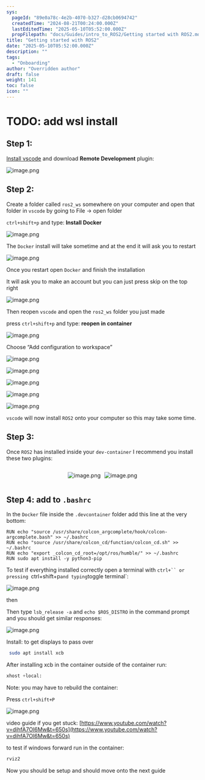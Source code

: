 ```yaml
---
sys:
  pageId: "89e0a78c-4e2b-4070-b327-d28cb0694742"
  createdTime: "2024-08-21T00:24:00.000Z"
  lastEditedTime: "2025-05-10T05:52:00.000Z"
  propFilepath: "docs/Guides/intro_to_ROS2/Getting started with ROS2.md"
title: "Getting started with ROS2"
date: "2025-05-10T05:52:00.000Z"
description: ""
tags:
  - "Onboarding"
author: "Overridden author"
draft: false
weight: 141
toc: false
icon: ""
---
```


# TODO: add wsl install

## Step 1:

[Install vscode](https://code.visualstudio.com/download) and download **Remote Development** plugin:

![image.png](https://prod-files-secure.s3.us-west-2.amazonaws.com/d518164a-d88e-44d1-a4ee-3adb3bd8bce0/efb52993-1881-4a40-b95e-6f020334f022/image.png?X-Amz-Algorithm=AWS4-HMAC-SHA256&X-Amz-Content-Sha256=UNSIGNED-PAYLOAD&X-Amz-Credential=ASIAZI2LB466QZL26WPX%2F20250609%2Fus-west-2%2Fs3%2Faws4_request&X-Amz-Date=20250609T181224Z&X-Amz-Expires=3600&X-Amz-Security-Token=IQoJb3JpZ2luX2VjENH%2F%2F%2F%2F%2F%2F%2F%2F%2F%2FwEaCXVzLXdlc3QtMiJHMEUCIQDWeiFj4JT4OW5uu7%2B%2BSc9DrPxXc69bbKUCd9i64SoIvAIgS6rBxvwCv2yfZxF8IdV2ijt7%2BOJaAxZg7yEEpxGt2zcqiAQIqv%2F%2F%2F%2F%2F%2F%2F%2F%2F%2FARAAGgw2Mzc0MjMxODM4MDUiDCuUS%2BybXMxSVLw%2BQircA0bnBlJZJZPymPtt%2F7BXQJesWjWAM37aFKmPca4kb5uMUxPDPdYBPPlS%2FcR%2BzUgNRruwz7NrWO3ur%2F%2B0SKHSXMMELkD0hKWW5NT2Si578sNGA8pMCWHMfX7ZPUlwQCFGr945HuhetLwrw6Bpsf9NWlSfm2SEUFrwZugO7fOrHmTi%2B%2BlqOLXomYTxF3%2BZbphEvCHioPZSJvJ2ZlM4OO%2BdUHH0xck0elDrhEDdk61cjXBDTHGvJYFuSkTglmYVdi1kwqybFhEMBZFWZED5r6nOCcwu7Uan0ZDfRa2unteZ4dNXIxp1niwPbC3mcMkZgw%2BcHSRXLsfuRH%2BfZX9gSDYcp7tn%2F12CVowoeIM56gZZ3U9PCRiiMgvQpWK5IW7J%2FYYhqf9eZuGzyVn6072MRFP66tLL6tzBmrDzPHGaFDHefGbC3bffNDt6S%2F0f92CxV%2FsB834EU0ISMJ6IWcjr%2BVylg9BpWdOz%2F6n2wvaigzHH1nhLBRdl7B8KBDD0M%2FxiQeIpnEx2kzdKJsXzg4Twt1MsZeGjLmRZFEOk9GpgekwyL5pkU8TTYuN8Ht%2F6l2o65WkDIrxWeM%2Bxq%2Fc0zcU9lki%2FKMXHnda%2FOzpBrwCKL7B5t36hP9LrFejqmo6xxF4PMM6VnMIGOqUB7K%2B4j8%2BTcRR94FWg9XAwX4ke%2BFieP6W6tkFQqD6oyephrgswAVbVu0u0ph1ze%2FYtNAQI7ByN8CLSYiPTCdL6NcEzy1%2F6LOtAN83bJMqO%2FTd4%2F1FgeLJGyBxJ%2FiXqk7dukgBBUoI7Iy6ZZDxGIWSC5NL0lmfmoHYUSdak5m%2FgFRWWrjzqsSBHVrWxXiX3rnFhRGZ5WkCpgFMpFKNirTEuj8bg7WiO&X-Amz-Signature=ca64e7a0da0a2fadf30c3a57d9cb55bb735a5c9435aaaf3652fd95625641c386&X-Amz-SignedHeaders=host&x-id=GetObject)

## Step 2:

Create a folder called `ros2_ws` somewhere on your computer and open that folder in `vscode` by going to File → open folder 

`ctrl+shift+p` and type: **Install Docker**

![image.png](https://prod-files-secure.s3.us-west-2.amazonaws.com/d518164a-d88e-44d1-a4ee-3adb3bd8bce0/2269dc0e-1cd5-47ff-bceb-c04ad9b2eab0/image.png?X-Amz-Algorithm=AWS4-HMAC-SHA256&X-Amz-Content-Sha256=UNSIGNED-PAYLOAD&X-Amz-Credential=ASIAZI2LB466QZL26WPX%2F20250609%2Fus-west-2%2Fs3%2Faws4_request&X-Amz-Date=20250609T181224Z&X-Amz-Expires=3600&X-Amz-Security-Token=IQoJb3JpZ2luX2VjENH%2F%2F%2F%2F%2F%2F%2F%2F%2F%2FwEaCXVzLXdlc3QtMiJHMEUCIQDWeiFj4JT4OW5uu7%2B%2BSc9DrPxXc69bbKUCd9i64SoIvAIgS6rBxvwCv2yfZxF8IdV2ijt7%2BOJaAxZg7yEEpxGt2zcqiAQIqv%2F%2F%2F%2F%2F%2F%2F%2F%2F%2FARAAGgw2Mzc0MjMxODM4MDUiDCuUS%2BybXMxSVLw%2BQircA0bnBlJZJZPymPtt%2F7BXQJesWjWAM37aFKmPca4kb5uMUxPDPdYBPPlS%2FcR%2BzUgNRruwz7NrWO3ur%2F%2B0SKHSXMMELkD0hKWW5NT2Si578sNGA8pMCWHMfX7ZPUlwQCFGr945HuhetLwrw6Bpsf9NWlSfm2SEUFrwZugO7fOrHmTi%2B%2BlqOLXomYTxF3%2BZbphEvCHioPZSJvJ2ZlM4OO%2BdUHH0xck0elDrhEDdk61cjXBDTHGvJYFuSkTglmYVdi1kwqybFhEMBZFWZED5r6nOCcwu7Uan0ZDfRa2unteZ4dNXIxp1niwPbC3mcMkZgw%2BcHSRXLsfuRH%2BfZX9gSDYcp7tn%2F12CVowoeIM56gZZ3U9PCRiiMgvQpWK5IW7J%2FYYhqf9eZuGzyVn6072MRFP66tLL6tzBmrDzPHGaFDHefGbC3bffNDt6S%2F0f92CxV%2FsB834EU0ISMJ6IWcjr%2BVylg9BpWdOz%2F6n2wvaigzHH1nhLBRdl7B8KBDD0M%2FxiQeIpnEx2kzdKJsXzg4Twt1MsZeGjLmRZFEOk9GpgekwyL5pkU8TTYuN8Ht%2F6l2o65WkDIrxWeM%2Bxq%2Fc0zcU9lki%2FKMXHnda%2FOzpBrwCKL7B5t36hP9LrFejqmo6xxF4PMM6VnMIGOqUB7K%2B4j8%2BTcRR94FWg9XAwX4ke%2BFieP6W6tkFQqD6oyephrgswAVbVu0u0ph1ze%2FYtNAQI7ByN8CLSYiPTCdL6NcEzy1%2F6LOtAN83bJMqO%2FTd4%2F1FgeLJGyBxJ%2FiXqk7dukgBBUoI7Iy6ZZDxGIWSC5NL0lmfmoHYUSdak5m%2FgFRWWrjzqsSBHVrWxXiX3rnFhRGZ5WkCpgFMpFKNirTEuj8bg7WiO&X-Amz-Signature=1e759cfd2cf2c943e901c5911c1312aaafa07b342069cdc9a56694d666b59351&X-Amz-SignedHeaders=host&x-id=GetObject)

The `Docker` install will take sometime and at the end it will ask you to restart

![image.png](https://prod-files-secure.s3.us-west-2.amazonaws.com/d518164a-d88e-44d1-a4ee-3adb3bd8bce0/ed233f78-be33-4b1f-b89c-9c346c0e961e/image.png?X-Amz-Algorithm=AWS4-HMAC-SHA256&X-Amz-Content-Sha256=UNSIGNED-PAYLOAD&X-Amz-Credential=ASIAZI2LB466QZL26WPX%2F20250609%2Fus-west-2%2Fs3%2Faws4_request&X-Amz-Date=20250609T181224Z&X-Amz-Expires=3600&X-Amz-Security-Token=IQoJb3JpZ2luX2VjENH%2F%2F%2F%2F%2F%2F%2F%2F%2F%2FwEaCXVzLXdlc3QtMiJHMEUCIQDWeiFj4JT4OW5uu7%2B%2BSc9DrPxXc69bbKUCd9i64SoIvAIgS6rBxvwCv2yfZxF8IdV2ijt7%2BOJaAxZg7yEEpxGt2zcqiAQIqv%2F%2F%2F%2F%2F%2F%2F%2F%2F%2FARAAGgw2Mzc0MjMxODM4MDUiDCuUS%2BybXMxSVLw%2BQircA0bnBlJZJZPymPtt%2F7BXQJesWjWAM37aFKmPca4kb5uMUxPDPdYBPPlS%2FcR%2BzUgNRruwz7NrWO3ur%2F%2B0SKHSXMMELkD0hKWW5NT2Si578sNGA8pMCWHMfX7ZPUlwQCFGr945HuhetLwrw6Bpsf9NWlSfm2SEUFrwZugO7fOrHmTi%2B%2BlqOLXomYTxF3%2BZbphEvCHioPZSJvJ2ZlM4OO%2BdUHH0xck0elDrhEDdk61cjXBDTHGvJYFuSkTglmYVdi1kwqybFhEMBZFWZED5r6nOCcwu7Uan0ZDfRa2unteZ4dNXIxp1niwPbC3mcMkZgw%2BcHSRXLsfuRH%2BfZX9gSDYcp7tn%2F12CVowoeIM56gZZ3U9PCRiiMgvQpWK5IW7J%2FYYhqf9eZuGzyVn6072MRFP66tLL6tzBmrDzPHGaFDHefGbC3bffNDt6S%2F0f92CxV%2FsB834EU0ISMJ6IWcjr%2BVylg9BpWdOz%2F6n2wvaigzHH1nhLBRdl7B8KBDD0M%2FxiQeIpnEx2kzdKJsXzg4Twt1MsZeGjLmRZFEOk9GpgekwyL5pkU8TTYuN8Ht%2F6l2o65WkDIrxWeM%2Bxq%2Fc0zcU9lki%2FKMXHnda%2FOzpBrwCKL7B5t36hP9LrFejqmo6xxF4PMM6VnMIGOqUB7K%2B4j8%2BTcRR94FWg9XAwX4ke%2BFieP6W6tkFQqD6oyephrgswAVbVu0u0ph1ze%2FYtNAQI7ByN8CLSYiPTCdL6NcEzy1%2F6LOtAN83bJMqO%2FTd4%2F1FgeLJGyBxJ%2FiXqk7dukgBBUoI7Iy6ZZDxGIWSC5NL0lmfmoHYUSdak5m%2FgFRWWrjzqsSBHVrWxXiX3rnFhRGZ5WkCpgFMpFKNirTEuj8bg7WiO&X-Amz-Signature=c8001a1745080d837f1e156a1474c3a6fd63575d6667869216f51474d319d793&X-Amz-SignedHeaders=host&x-id=GetObject)

Once you restart open `Docker` and finish the installation

It will ask you to make an account but you can just press skip on the top right

![image.png](https://prod-files-secure.s3.us-west-2.amazonaws.com/d518164a-d88e-44d1-a4ee-3adb3bd8bce0/21010ad9-1659-4fd9-9f59-9932a09b2a3d/image.png?X-Amz-Algorithm=AWS4-HMAC-SHA256&X-Amz-Content-Sha256=UNSIGNED-PAYLOAD&X-Amz-Credential=ASIAZI2LB466QZL26WPX%2F20250609%2Fus-west-2%2Fs3%2Faws4_request&X-Amz-Date=20250609T181224Z&X-Amz-Expires=3600&X-Amz-Security-Token=IQoJb3JpZ2luX2VjENH%2F%2F%2F%2F%2F%2F%2F%2F%2F%2FwEaCXVzLXdlc3QtMiJHMEUCIQDWeiFj4JT4OW5uu7%2B%2BSc9DrPxXc69bbKUCd9i64SoIvAIgS6rBxvwCv2yfZxF8IdV2ijt7%2BOJaAxZg7yEEpxGt2zcqiAQIqv%2F%2F%2F%2F%2F%2F%2F%2F%2F%2FARAAGgw2Mzc0MjMxODM4MDUiDCuUS%2BybXMxSVLw%2BQircA0bnBlJZJZPymPtt%2F7BXQJesWjWAM37aFKmPca4kb5uMUxPDPdYBPPlS%2FcR%2BzUgNRruwz7NrWO3ur%2F%2B0SKHSXMMELkD0hKWW5NT2Si578sNGA8pMCWHMfX7ZPUlwQCFGr945HuhetLwrw6Bpsf9NWlSfm2SEUFrwZugO7fOrHmTi%2B%2BlqOLXomYTxF3%2BZbphEvCHioPZSJvJ2ZlM4OO%2BdUHH0xck0elDrhEDdk61cjXBDTHGvJYFuSkTglmYVdi1kwqybFhEMBZFWZED5r6nOCcwu7Uan0ZDfRa2unteZ4dNXIxp1niwPbC3mcMkZgw%2BcHSRXLsfuRH%2BfZX9gSDYcp7tn%2F12CVowoeIM56gZZ3U9PCRiiMgvQpWK5IW7J%2FYYhqf9eZuGzyVn6072MRFP66tLL6tzBmrDzPHGaFDHefGbC3bffNDt6S%2F0f92CxV%2FsB834EU0ISMJ6IWcjr%2BVylg9BpWdOz%2F6n2wvaigzHH1nhLBRdl7B8KBDD0M%2FxiQeIpnEx2kzdKJsXzg4Twt1MsZeGjLmRZFEOk9GpgekwyL5pkU8TTYuN8Ht%2F6l2o65WkDIrxWeM%2Bxq%2Fc0zcU9lki%2FKMXHnda%2FOzpBrwCKL7B5t36hP9LrFejqmo6xxF4PMM6VnMIGOqUB7K%2B4j8%2BTcRR94FWg9XAwX4ke%2BFieP6W6tkFQqD6oyephrgswAVbVu0u0ph1ze%2FYtNAQI7ByN8CLSYiPTCdL6NcEzy1%2F6LOtAN83bJMqO%2FTd4%2F1FgeLJGyBxJ%2FiXqk7dukgBBUoI7Iy6ZZDxGIWSC5NL0lmfmoHYUSdak5m%2FgFRWWrjzqsSBHVrWxXiX3rnFhRGZ5WkCpgFMpFKNirTEuj8bg7WiO&X-Amz-Signature=af45131f1be1ed1ad598c887e3ac5f0cd959e4a51c7baa66e5add30e061289ab&X-Amz-SignedHeaders=host&x-id=GetObject)

Then reopen `vscode` and open the `ros2_ws` folder you just made

press `ctrl+shift+p` and type: **reopen in container**

![image.png](https://prod-files-secure.s3.us-west-2.amazonaws.com/d518164a-d88e-44d1-a4ee-3adb3bd8bce0/4e93b8c2-41ad-488c-8095-c74205196118/image.png?X-Amz-Algorithm=AWS4-HMAC-SHA256&X-Amz-Content-Sha256=UNSIGNED-PAYLOAD&X-Amz-Credential=ASIAZI2LB466QZL26WPX%2F20250609%2Fus-west-2%2Fs3%2Faws4_request&X-Amz-Date=20250609T181224Z&X-Amz-Expires=3600&X-Amz-Security-Token=IQoJb3JpZ2luX2VjENH%2F%2F%2F%2F%2F%2F%2F%2F%2F%2FwEaCXVzLXdlc3QtMiJHMEUCIQDWeiFj4JT4OW5uu7%2B%2BSc9DrPxXc69bbKUCd9i64SoIvAIgS6rBxvwCv2yfZxF8IdV2ijt7%2BOJaAxZg7yEEpxGt2zcqiAQIqv%2F%2F%2F%2F%2F%2F%2F%2F%2F%2FARAAGgw2Mzc0MjMxODM4MDUiDCuUS%2BybXMxSVLw%2BQircA0bnBlJZJZPymPtt%2F7BXQJesWjWAM37aFKmPca4kb5uMUxPDPdYBPPlS%2FcR%2BzUgNRruwz7NrWO3ur%2F%2B0SKHSXMMELkD0hKWW5NT2Si578sNGA8pMCWHMfX7ZPUlwQCFGr945HuhetLwrw6Bpsf9NWlSfm2SEUFrwZugO7fOrHmTi%2B%2BlqOLXomYTxF3%2BZbphEvCHioPZSJvJ2ZlM4OO%2BdUHH0xck0elDrhEDdk61cjXBDTHGvJYFuSkTglmYVdi1kwqybFhEMBZFWZED5r6nOCcwu7Uan0ZDfRa2unteZ4dNXIxp1niwPbC3mcMkZgw%2BcHSRXLsfuRH%2BfZX9gSDYcp7tn%2F12CVowoeIM56gZZ3U9PCRiiMgvQpWK5IW7J%2FYYhqf9eZuGzyVn6072MRFP66tLL6tzBmrDzPHGaFDHefGbC3bffNDt6S%2F0f92CxV%2FsB834EU0ISMJ6IWcjr%2BVylg9BpWdOz%2F6n2wvaigzHH1nhLBRdl7B8KBDD0M%2FxiQeIpnEx2kzdKJsXzg4Twt1MsZeGjLmRZFEOk9GpgekwyL5pkU8TTYuN8Ht%2F6l2o65WkDIrxWeM%2Bxq%2Fc0zcU9lki%2FKMXHnda%2FOzpBrwCKL7B5t36hP9LrFejqmo6xxF4PMM6VnMIGOqUB7K%2B4j8%2BTcRR94FWg9XAwX4ke%2BFieP6W6tkFQqD6oyephrgswAVbVu0u0ph1ze%2FYtNAQI7ByN8CLSYiPTCdL6NcEzy1%2F6LOtAN83bJMqO%2FTd4%2F1FgeLJGyBxJ%2FiXqk7dukgBBUoI7Iy6ZZDxGIWSC5NL0lmfmoHYUSdak5m%2FgFRWWrjzqsSBHVrWxXiX3rnFhRGZ5WkCpgFMpFKNirTEuj8bg7WiO&X-Amz-Signature=fd9c7e0b8c20907f3d5c139bbaf2423ced73cf33f9d31b5ddf13ea408f519df2&X-Amz-SignedHeaders=host&x-id=GetObject)

Choose “Add configuration to workspace”

![image.png](https://prod-files-secure.s3.us-west-2.amazonaws.com/d518164a-d88e-44d1-a4ee-3adb3bd8bce0/9560b282-5060-4989-ba37-97e7b2c22476/image.png?X-Amz-Algorithm=AWS4-HMAC-SHA256&X-Amz-Content-Sha256=UNSIGNED-PAYLOAD&X-Amz-Credential=ASIAZI2LB466QZL26WPX%2F20250609%2Fus-west-2%2Fs3%2Faws4_request&X-Amz-Date=20250609T181224Z&X-Amz-Expires=3600&X-Amz-Security-Token=IQoJb3JpZ2luX2VjENH%2F%2F%2F%2F%2F%2F%2F%2F%2F%2FwEaCXVzLXdlc3QtMiJHMEUCIQDWeiFj4JT4OW5uu7%2B%2BSc9DrPxXc69bbKUCd9i64SoIvAIgS6rBxvwCv2yfZxF8IdV2ijt7%2BOJaAxZg7yEEpxGt2zcqiAQIqv%2F%2F%2F%2F%2F%2F%2F%2F%2F%2FARAAGgw2Mzc0MjMxODM4MDUiDCuUS%2BybXMxSVLw%2BQircA0bnBlJZJZPymPtt%2F7BXQJesWjWAM37aFKmPca4kb5uMUxPDPdYBPPlS%2FcR%2BzUgNRruwz7NrWO3ur%2F%2B0SKHSXMMELkD0hKWW5NT2Si578sNGA8pMCWHMfX7ZPUlwQCFGr945HuhetLwrw6Bpsf9NWlSfm2SEUFrwZugO7fOrHmTi%2B%2BlqOLXomYTxF3%2BZbphEvCHioPZSJvJ2ZlM4OO%2BdUHH0xck0elDrhEDdk61cjXBDTHGvJYFuSkTglmYVdi1kwqybFhEMBZFWZED5r6nOCcwu7Uan0ZDfRa2unteZ4dNXIxp1niwPbC3mcMkZgw%2BcHSRXLsfuRH%2BfZX9gSDYcp7tn%2F12CVowoeIM56gZZ3U9PCRiiMgvQpWK5IW7J%2FYYhqf9eZuGzyVn6072MRFP66tLL6tzBmrDzPHGaFDHefGbC3bffNDt6S%2F0f92CxV%2FsB834EU0ISMJ6IWcjr%2BVylg9BpWdOz%2F6n2wvaigzHH1nhLBRdl7B8KBDD0M%2FxiQeIpnEx2kzdKJsXzg4Twt1MsZeGjLmRZFEOk9GpgekwyL5pkU8TTYuN8Ht%2F6l2o65WkDIrxWeM%2Bxq%2Fc0zcU9lki%2FKMXHnda%2FOzpBrwCKL7B5t36hP9LrFejqmo6xxF4PMM6VnMIGOqUB7K%2B4j8%2BTcRR94FWg9XAwX4ke%2BFieP6W6tkFQqD6oyephrgswAVbVu0u0ph1ze%2FYtNAQI7ByN8CLSYiPTCdL6NcEzy1%2F6LOtAN83bJMqO%2FTd4%2F1FgeLJGyBxJ%2FiXqk7dukgBBUoI7Iy6ZZDxGIWSC5NL0lmfmoHYUSdak5m%2FgFRWWrjzqsSBHVrWxXiX3rnFhRGZ5WkCpgFMpFKNirTEuj8bg7WiO&X-Amz-Signature=5d106c21a5cf1d2b9c25bc60f60298580ac48a4cc0395ef93217880b102bc07d&X-Amz-SignedHeaders=host&x-id=GetObject)

![image.png](https://prod-files-secure.s3.us-west-2.amazonaws.com/d518164a-d88e-44d1-a4ee-3adb3bd8bce0/2ee63f81-886b-48e8-a553-dc6e5eac99e4/image.png?X-Amz-Algorithm=AWS4-HMAC-SHA256&X-Amz-Content-Sha256=UNSIGNED-PAYLOAD&X-Amz-Credential=ASIAZI2LB466QZL26WPX%2F20250609%2Fus-west-2%2Fs3%2Faws4_request&X-Amz-Date=20250609T181224Z&X-Amz-Expires=3600&X-Amz-Security-Token=IQoJb3JpZ2luX2VjENH%2F%2F%2F%2F%2F%2F%2F%2F%2F%2FwEaCXVzLXdlc3QtMiJHMEUCIQDWeiFj4JT4OW5uu7%2B%2BSc9DrPxXc69bbKUCd9i64SoIvAIgS6rBxvwCv2yfZxF8IdV2ijt7%2BOJaAxZg7yEEpxGt2zcqiAQIqv%2F%2F%2F%2F%2F%2F%2F%2F%2F%2FARAAGgw2Mzc0MjMxODM4MDUiDCuUS%2BybXMxSVLw%2BQircA0bnBlJZJZPymPtt%2F7BXQJesWjWAM37aFKmPca4kb5uMUxPDPdYBPPlS%2FcR%2BzUgNRruwz7NrWO3ur%2F%2B0SKHSXMMELkD0hKWW5NT2Si578sNGA8pMCWHMfX7ZPUlwQCFGr945HuhetLwrw6Bpsf9NWlSfm2SEUFrwZugO7fOrHmTi%2B%2BlqOLXomYTxF3%2BZbphEvCHioPZSJvJ2ZlM4OO%2BdUHH0xck0elDrhEDdk61cjXBDTHGvJYFuSkTglmYVdi1kwqybFhEMBZFWZED5r6nOCcwu7Uan0ZDfRa2unteZ4dNXIxp1niwPbC3mcMkZgw%2BcHSRXLsfuRH%2BfZX9gSDYcp7tn%2F12CVowoeIM56gZZ3U9PCRiiMgvQpWK5IW7J%2FYYhqf9eZuGzyVn6072MRFP66tLL6tzBmrDzPHGaFDHefGbC3bffNDt6S%2F0f92CxV%2FsB834EU0ISMJ6IWcjr%2BVylg9BpWdOz%2F6n2wvaigzHH1nhLBRdl7B8KBDD0M%2FxiQeIpnEx2kzdKJsXzg4Twt1MsZeGjLmRZFEOk9GpgekwyL5pkU8TTYuN8Ht%2F6l2o65WkDIrxWeM%2Bxq%2Fc0zcU9lki%2FKMXHnda%2FOzpBrwCKL7B5t36hP9LrFejqmo6xxF4PMM6VnMIGOqUB7K%2B4j8%2BTcRR94FWg9XAwX4ke%2BFieP6W6tkFQqD6oyephrgswAVbVu0u0ph1ze%2FYtNAQI7ByN8CLSYiPTCdL6NcEzy1%2F6LOtAN83bJMqO%2FTd4%2F1FgeLJGyBxJ%2FiXqk7dukgBBUoI7Iy6ZZDxGIWSC5NL0lmfmoHYUSdak5m%2FgFRWWrjzqsSBHVrWxXiX3rnFhRGZ5WkCpgFMpFKNirTEuj8bg7WiO&X-Amz-Signature=b3d7a0df4a1c4b4026637e986072bdfe719e844773a72a998dc4e0dda1b87435&X-Amz-SignedHeaders=host&x-id=GetObject)

![image.png](https://prod-files-secure.s3.us-west-2.amazonaws.com/d518164a-d88e-44d1-a4ee-3adb3bd8bce0/ae1580b2-b048-407e-aed9-b584224a7a04/image.png?X-Amz-Algorithm=AWS4-HMAC-SHA256&X-Amz-Content-Sha256=UNSIGNED-PAYLOAD&X-Amz-Credential=ASIAZI2LB466QZL26WPX%2F20250609%2Fus-west-2%2Fs3%2Faws4_request&X-Amz-Date=20250609T181224Z&X-Amz-Expires=3600&X-Amz-Security-Token=IQoJb3JpZ2luX2VjENH%2F%2F%2F%2F%2F%2F%2F%2F%2F%2FwEaCXVzLXdlc3QtMiJHMEUCIQDWeiFj4JT4OW5uu7%2B%2BSc9DrPxXc69bbKUCd9i64SoIvAIgS6rBxvwCv2yfZxF8IdV2ijt7%2BOJaAxZg7yEEpxGt2zcqiAQIqv%2F%2F%2F%2F%2F%2F%2F%2F%2F%2FARAAGgw2Mzc0MjMxODM4MDUiDCuUS%2BybXMxSVLw%2BQircA0bnBlJZJZPymPtt%2F7BXQJesWjWAM37aFKmPca4kb5uMUxPDPdYBPPlS%2FcR%2BzUgNRruwz7NrWO3ur%2F%2B0SKHSXMMELkD0hKWW5NT2Si578sNGA8pMCWHMfX7ZPUlwQCFGr945HuhetLwrw6Bpsf9NWlSfm2SEUFrwZugO7fOrHmTi%2B%2BlqOLXomYTxF3%2BZbphEvCHioPZSJvJ2ZlM4OO%2BdUHH0xck0elDrhEDdk61cjXBDTHGvJYFuSkTglmYVdi1kwqybFhEMBZFWZED5r6nOCcwu7Uan0ZDfRa2unteZ4dNXIxp1niwPbC3mcMkZgw%2BcHSRXLsfuRH%2BfZX9gSDYcp7tn%2F12CVowoeIM56gZZ3U9PCRiiMgvQpWK5IW7J%2FYYhqf9eZuGzyVn6072MRFP66tLL6tzBmrDzPHGaFDHefGbC3bffNDt6S%2F0f92CxV%2FsB834EU0ISMJ6IWcjr%2BVylg9BpWdOz%2F6n2wvaigzHH1nhLBRdl7B8KBDD0M%2FxiQeIpnEx2kzdKJsXzg4Twt1MsZeGjLmRZFEOk9GpgekwyL5pkU8TTYuN8Ht%2F6l2o65WkDIrxWeM%2Bxq%2Fc0zcU9lki%2FKMXHnda%2FOzpBrwCKL7B5t36hP9LrFejqmo6xxF4PMM6VnMIGOqUB7K%2B4j8%2BTcRR94FWg9XAwX4ke%2BFieP6W6tkFQqD6oyephrgswAVbVu0u0ph1ze%2FYtNAQI7ByN8CLSYiPTCdL6NcEzy1%2F6LOtAN83bJMqO%2FTd4%2F1FgeLJGyBxJ%2FiXqk7dukgBBUoI7Iy6ZZDxGIWSC5NL0lmfmoHYUSdak5m%2FgFRWWrjzqsSBHVrWxXiX3rnFhRGZ5WkCpgFMpFKNirTEuj8bg7WiO&X-Amz-Signature=81494417e8be4c374d6d49aad9aecc91182d515c02c72b437e597ad0a38a1b24&X-Amz-SignedHeaders=host&x-id=GetObject)

![image.png](https://prod-files-secure.s3.us-west-2.amazonaws.com/d518164a-d88e-44d1-a4ee-3adb3bd8bce0/53255b28-f75e-430f-b9e3-c0ac8577e42b/image.png?X-Amz-Algorithm=AWS4-HMAC-SHA256&X-Amz-Content-Sha256=UNSIGNED-PAYLOAD&X-Amz-Credential=ASIAZI2LB466QZL26WPX%2F20250609%2Fus-west-2%2Fs3%2Faws4_request&X-Amz-Date=20250609T181224Z&X-Amz-Expires=3600&X-Amz-Security-Token=IQoJb3JpZ2luX2VjENH%2F%2F%2F%2F%2F%2F%2F%2F%2F%2FwEaCXVzLXdlc3QtMiJHMEUCIQDWeiFj4JT4OW5uu7%2B%2BSc9DrPxXc69bbKUCd9i64SoIvAIgS6rBxvwCv2yfZxF8IdV2ijt7%2BOJaAxZg7yEEpxGt2zcqiAQIqv%2F%2F%2F%2F%2F%2F%2F%2F%2F%2FARAAGgw2Mzc0MjMxODM4MDUiDCuUS%2BybXMxSVLw%2BQircA0bnBlJZJZPymPtt%2F7BXQJesWjWAM37aFKmPca4kb5uMUxPDPdYBPPlS%2FcR%2BzUgNRruwz7NrWO3ur%2F%2B0SKHSXMMELkD0hKWW5NT2Si578sNGA8pMCWHMfX7ZPUlwQCFGr945HuhetLwrw6Bpsf9NWlSfm2SEUFrwZugO7fOrHmTi%2B%2BlqOLXomYTxF3%2BZbphEvCHioPZSJvJ2ZlM4OO%2BdUHH0xck0elDrhEDdk61cjXBDTHGvJYFuSkTglmYVdi1kwqybFhEMBZFWZED5r6nOCcwu7Uan0ZDfRa2unteZ4dNXIxp1niwPbC3mcMkZgw%2BcHSRXLsfuRH%2BfZX9gSDYcp7tn%2F12CVowoeIM56gZZ3U9PCRiiMgvQpWK5IW7J%2FYYhqf9eZuGzyVn6072MRFP66tLL6tzBmrDzPHGaFDHefGbC3bffNDt6S%2F0f92CxV%2FsB834EU0ISMJ6IWcjr%2BVylg9BpWdOz%2F6n2wvaigzHH1nhLBRdl7B8KBDD0M%2FxiQeIpnEx2kzdKJsXzg4Twt1MsZeGjLmRZFEOk9GpgekwyL5pkU8TTYuN8Ht%2F6l2o65WkDIrxWeM%2Bxq%2Fc0zcU9lki%2FKMXHnda%2FOzpBrwCKL7B5t36hP9LrFejqmo6xxF4PMM6VnMIGOqUB7K%2B4j8%2BTcRR94FWg9XAwX4ke%2BFieP6W6tkFQqD6oyephrgswAVbVu0u0ph1ze%2FYtNAQI7ByN8CLSYiPTCdL6NcEzy1%2F6LOtAN83bJMqO%2FTd4%2F1FgeLJGyBxJ%2FiXqk7dukgBBUoI7Iy6ZZDxGIWSC5NL0lmfmoHYUSdak5m%2FgFRWWrjzqsSBHVrWxXiX3rnFhRGZ5WkCpgFMpFKNirTEuj8bg7WiO&X-Amz-Signature=dbd62bd39b7392e566b640ada746f57dec7ef401653c6041b074ee99cbebcb9f&X-Amz-SignedHeaders=host&x-id=GetObject)

![image.png](https://prod-files-secure.s3.us-west-2.amazonaws.com/d518164a-d88e-44d1-a4ee-3adb3bd8bce0/7c562767-5af9-4ffb-97d1-327bcdf4ee00/image.png?X-Amz-Algorithm=AWS4-HMAC-SHA256&X-Amz-Content-Sha256=UNSIGNED-PAYLOAD&X-Amz-Credential=ASIAZI2LB466QZL26WPX%2F20250609%2Fus-west-2%2Fs3%2Faws4_request&X-Amz-Date=20250609T181224Z&X-Amz-Expires=3600&X-Amz-Security-Token=IQoJb3JpZ2luX2VjENH%2F%2F%2F%2F%2F%2F%2F%2F%2F%2FwEaCXVzLXdlc3QtMiJHMEUCIQDWeiFj4JT4OW5uu7%2B%2BSc9DrPxXc69bbKUCd9i64SoIvAIgS6rBxvwCv2yfZxF8IdV2ijt7%2BOJaAxZg7yEEpxGt2zcqiAQIqv%2F%2F%2F%2F%2F%2F%2F%2F%2F%2FARAAGgw2Mzc0MjMxODM4MDUiDCuUS%2BybXMxSVLw%2BQircA0bnBlJZJZPymPtt%2F7BXQJesWjWAM37aFKmPca4kb5uMUxPDPdYBPPlS%2FcR%2BzUgNRruwz7NrWO3ur%2F%2B0SKHSXMMELkD0hKWW5NT2Si578sNGA8pMCWHMfX7ZPUlwQCFGr945HuhetLwrw6Bpsf9NWlSfm2SEUFrwZugO7fOrHmTi%2B%2BlqOLXomYTxF3%2BZbphEvCHioPZSJvJ2ZlM4OO%2BdUHH0xck0elDrhEDdk61cjXBDTHGvJYFuSkTglmYVdi1kwqybFhEMBZFWZED5r6nOCcwu7Uan0ZDfRa2unteZ4dNXIxp1niwPbC3mcMkZgw%2BcHSRXLsfuRH%2BfZX9gSDYcp7tn%2F12CVowoeIM56gZZ3U9PCRiiMgvQpWK5IW7J%2FYYhqf9eZuGzyVn6072MRFP66tLL6tzBmrDzPHGaFDHefGbC3bffNDt6S%2F0f92CxV%2FsB834EU0ISMJ6IWcjr%2BVylg9BpWdOz%2F6n2wvaigzHH1nhLBRdl7B8KBDD0M%2FxiQeIpnEx2kzdKJsXzg4Twt1MsZeGjLmRZFEOk9GpgekwyL5pkU8TTYuN8Ht%2F6l2o65WkDIrxWeM%2Bxq%2Fc0zcU9lki%2FKMXHnda%2FOzpBrwCKL7B5t36hP9LrFejqmo6xxF4PMM6VnMIGOqUB7K%2B4j8%2BTcRR94FWg9XAwX4ke%2BFieP6W6tkFQqD6oyephrgswAVbVu0u0ph1ze%2FYtNAQI7ByN8CLSYiPTCdL6NcEzy1%2F6LOtAN83bJMqO%2FTd4%2F1FgeLJGyBxJ%2FiXqk7dukgBBUoI7Iy6ZZDxGIWSC5NL0lmfmoHYUSdak5m%2FgFRWWrjzqsSBHVrWxXiX3rnFhRGZ5WkCpgFMpFKNirTEuj8bg7WiO&X-Amz-Signature=acbc98a02a123b43d105f16f4c5118692e7ffe02a1092596bf2975c86eec7418&X-Amz-SignedHeaders=host&x-id=GetObject)

`vscode` will now install `ROS2` onto your computer so this may take some time.

## Step 3:

Once `ROS2` has installed inside your `dev-container` I recommend you install these two plugins:

<div style="display: flex;flex-direction: row; column-gap:10px; max-width: 630px;justify-content: center;">
<div>

![image.png](https://prod-files-secure.s3.us-west-2.amazonaws.com/d518164a-d88e-44d1-a4ee-3adb3bd8bce0/3fc3d550-5a54-4ba1-ba6b-faa01cdb7369/image.png?X-Amz-Algorithm=AWS4-HMAC-SHA256&X-Amz-Content-Sha256=UNSIGNED-PAYLOAD&X-Amz-Credential=ASIAZI2LB466ZJ5EGEKE%2F20250609%2Fus-west-2%2Fs3%2Faws4_request&X-Amz-Date=20250609T181225Z&X-Amz-Expires=3600&X-Amz-Security-Token=IQoJb3JpZ2luX2VjENH%2F%2F%2F%2F%2F%2F%2F%2F%2F%2FwEaCXVzLXdlc3QtMiJHMEUCIEe38sXCCtiIrTf42cA9gyEFmrlRKASKMieqPbg4xFTEAiEA6tDMN2dd8p2jWyGd76X51k1KZqtXSoA4LK2nGm69gDEqiAQIqv%2F%2F%2F%2F%2F%2F%2F%2F%2F%2FARAAGgw2Mzc0MjMxODM4MDUiDC%2BZcEIxGk%2Bct9gHOircA7m1YdSwE7Pwz3JdSYCcpU%2F%2FOeU4bREfNZ2JA74oYIpusbHh9N3k11or6steumLzmfmJ4mr2OrjE71jxOHiMXmJWjR5WQkbZOEaWz7PEJVKhYfQMqw6h6KyMYfMBxRi2xuGoQIdlvXYt7VHPBiNN3o9JgIMWYNptmDL%2FtX2uGeg6x7n4PLgVQMCh2UQOqPKqVJOfjsR6JvoTCA%2F186hHUAyN%2Fecu4psno4HdUTX3aVczfXDt5q27ygcRqlQtY7l1fXA3%2BseufNz4yC6yGpOxi7ZvE8y30KrHOvYz6t1CK%2B%2F6HMBidTtrtxnsUDZFgDubagWWn9zX3p7k7oKbroFhekZXrvmymVRYonmpkSXRbwzaFYv4uKZUWWzPHcEQLpWNLJQOiwDgElgNy9KJIJ05nvS7Ti4XNpCQhekBqT592EPq9mnrY30b%2F8ZBcp%2FoG%2B%2BA7gMoEEa7CBrkyNObwQgOL2%2BkSrBSefnSl2DB7PjhQyudignG2BsJiFdont9z1TiyQbQiXUW1yFfCBxM5sIKEt4h5Lixbap%2B26g7ahVZ4T495PsrLbJTG8A2p7SnHvzbSnV784S8oZ0kJbQBriA3kuvrjYO8x1z%2FAdAgj634g%2FvD0aIwBPMyJXEnzLyKHMPyVnMIGOqUBreSXH0b%2FsbRoSfw3O%2FS5ej2qajYJkfObib4xRego7qIoJzZb5xs%2BCHnDPKWp%2B%2FsnSVn%2FppDBP7JT44kYi46iNFaqtuQ7dGgIYQ%2B0w7PBVbwnTHVFPxzXS7%2BovAFMbEybXH2yXQOwcMHHIgOBbxN6AgdsBSiEGlrSMhr14dABcDbqk4hh8aIN1E91swkYxLIJt6Cn9MDzzLJMJjMjWEEIedT%2F%2F697&X-Amz-Signature=a45c7ac59855291c5b1587fea9f8c5a85888a1e55fa74148816b7ecbb10bb9e3&X-Amz-SignedHeaders=host&x-id=GetObject)

</div>
<div>

![image.png](https://prod-files-secure.s3.us-west-2.amazonaws.com/d518164a-d88e-44d1-a4ee-3adb3bd8bce0/d994cc66-13c2-4093-a5a3-f84cf4601a82/image.png?X-Amz-Algorithm=AWS4-HMAC-SHA256&X-Amz-Content-Sha256=UNSIGNED-PAYLOAD&X-Amz-Credential=ASIAZI2LB466X6B26ARE%2F20250609%2Fus-west-2%2Fs3%2Faws4_request&X-Amz-Date=20250609T181225Z&X-Amz-Expires=3600&X-Amz-Security-Token=IQoJb3JpZ2luX2VjENH%2F%2F%2F%2F%2F%2F%2F%2F%2F%2FwEaCXVzLXdlc3QtMiJHMEUCIEqLMDOtayviuFvT5vP5Ysbko3YBuIBKESOtfy%2BCrbtIAiEAhHT6vt2TFM9cTLr%2Bgblnm00wo9GFRFQtCQ6S6eLtYvUqiAQIqf%2F%2F%2F%2F%2F%2F%2F%2F%2F%2FARAAGgw2Mzc0MjMxODM4MDUiDEEMCFBlF%2FDNjG55gSrcA8cXtkPX1Fo0EM44YCNRtZcYOm%2BgGtuSat7oPUab7iafgtCv94Q7seowV9bYlMAZ0Uh044Au5%2FIFn0mnpVvXMwSPVKpsxr60xHTHcNwMY1ALxvsjIMqpnPIHlqgvIcl0R7BTuX%2BgkJ5J7mlVD6yFQg6YvFreYP3uk7w%2FWFizquvQSN%2FOCUplbjBy73lbhmMBqmzdLJ0qhJ%2Bln9lGNv4uS7M0GjN88A9KwdCbckB64M4yjCq5OoZYb3NRFi4HFM9GNFZ4tXhX4uBv1GxQX3DMiUi2uqx5pvK5zwHA67eeTweXHSLO8CHEn%2F3Wqd8DjjJItm9C49rorsSRaQq7DQCLd%2BVe1qTvm7YY1tETGpjUg1aWqh9NZNto4onK0BtvA35EhEaIlNg4BZWMXzBLKRYTOhA6wYIetUM13dNRxS5A8ZG3NPbqp365%2F3XwA5lXT931gFwWDnGLw%2F53bqhy822zO7d2adX7mugoj7IuEQXHW7BNdVuITinYKn5WlK0LfmfvVQlhjephkP33Dotn%2BiRVHkenLNW8Cde%2FvC%2B7Q%2Bdo7sqtJ%2FAMwqBiY%2Fx0Y3NdxE1B7Az9ltKkO4Ytu%2FCp2Io%2FD7g6qXNrCH9CaQXbVFrRo%2FdbriOPLV%2BDwNroRMNYMKWWnMIGOqUBHScJ8eGQheKn8%2BAwt1Wynm%2BKqnM2ymHpH8zALBwhEF9dP0s1sVsPRmwPTn7Xy1eae5YRjtbGXxMZMv%2BXjX7HeYyzM4VkqU07UXURkrUXarUaReMjAhvSWuFOGQD%2BKe8V85zI0XazkqaraOl4P8YSPRLOB4Jkhb8wvqxb1L8u5ge3l51mSa8opPB9KEk7MXb3O8xfD4mM2t9D5tcKdWeiosrnxy%2FT&X-Amz-Signature=5d2bd00de4e8c01759264aa7e75850a614a1b934e6f0c5e19d8e6b32bbeefa69&X-Amz-SignedHeaders=host&x-id=GetObject)

</div>
</div>

## Step 4: add to `.bashrc`

In the `Docker` file inside the `.devcontainer` folder add this line at the very bottom: 

```docker
RUN echo "source /usr/share/colcon_argcomplete/hook/colcon-argcomplete.bash" >> ~/.bashrc
RUN echo "source /usr/share/colcon_cd/function/colcon_cd.sh" >> ~/.bashrc
RUN echo "export _colcon_cd_root=/opt/ros/humble/" >> ~/.bashrc
RUN sudo apt install -y python3-pip 
```

To test if everything installed correctly open a terminal with `ctrl+`` or pressing `ctrl+shift+p` and typing `toggle terminal`:

![image.png](https://prod-files-secure.s3.us-west-2.amazonaws.com/d518164a-d88e-44d1-a4ee-3adb3bd8bce0/6a4943d8-b04e-4c02-9a58-775f3384d1a5/image.png?X-Amz-Algorithm=AWS4-HMAC-SHA256&X-Amz-Content-Sha256=UNSIGNED-PAYLOAD&X-Amz-Credential=ASIAZI2LB466QZL26WPX%2F20250609%2Fus-west-2%2Fs3%2Faws4_request&X-Amz-Date=20250609T181224Z&X-Amz-Expires=3600&X-Amz-Security-Token=IQoJb3JpZ2luX2VjENH%2F%2F%2F%2F%2F%2F%2F%2F%2F%2FwEaCXVzLXdlc3QtMiJHMEUCIQDWeiFj4JT4OW5uu7%2B%2BSc9DrPxXc69bbKUCd9i64SoIvAIgS6rBxvwCv2yfZxF8IdV2ijt7%2BOJaAxZg7yEEpxGt2zcqiAQIqv%2F%2F%2F%2F%2F%2F%2F%2F%2F%2FARAAGgw2Mzc0MjMxODM4MDUiDCuUS%2BybXMxSVLw%2BQircA0bnBlJZJZPymPtt%2F7BXQJesWjWAM37aFKmPca4kb5uMUxPDPdYBPPlS%2FcR%2BzUgNRruwz7NrWO3ur%2F%2B0SKHSXMMELkD0hKWW5NT2Si578sNGA8pMCWHMfX7ZPUlwQCFGr945HuhetLwrw6Bpsf9NWlSfm2SEUFrwZugO7fOrHmTi%2B%2BlqOLXomYTxF3%2BZbphEvCHioPZSJvJ2ZlM4OO%2BdUHH0xck0elDrhEDdk61cjXBDTHGvJYFuSkTglmYVdi1kwqybFhEMBZFWZED5r6nOCcwu7Uan0ZDfRa2unteZ4dNXIxp1niwPbC3mcMkZgw%2BcHSRXLsfuRH%2BfZX9gSDYcp7tn%2F12CVowoeIM56gZZ3U9PCRiiMgvQpWK5IW7J%2FYYhqf9eZuGzyVn6072MRFP66tLL6tzBmrDzPHGaFDHefGbC3bffNDt6S%2F0f92CxV%2FsB834EU0ISMJ6IWcjr%2BVylg9BpWdOz%2F6n2wvaigzHH1nhLBRdl7B8KBDD0M%2FxiQeIpnEx2kzdKJsXzg4Twt1MsZeGjLmRZFEOk9GpgekwyL5pkU8TTYuN8Ht%2F6l2o65WkDIrxWeM%2Bxq%2Fc0zcU9lki%2FKMXHnda%2FOzpBrwCKL7B5t36hP9LrFejqmo6xxF4PMM6VnMIGOqUB7K%2B4j8%2BTcRR94FWg9XAwX4ke%2BFieP6W6tkFQqD6oyephrgswAVbVu0u0ph1ze%2FYtNAQI7ByN8CLSYiPTCdL6NcEzy1%2F6LOtAN83bJMqO%2FTd4%2F1FgeLJGyBxJ%2FiXqk7dukgBBUoI7Iy6ZZDxGIWSC5NL0lmfmoHYUSdak5m%2FgFRWWrjzqsSBHVrWxXiX3rnFhRGZ5WkCpgFMpFKNirTEuj8bg7WiO&X-Amz-Signature=4aa4242cfb349e77fc222a9e4dc8b0686ce3695121488d1888b90ddca8669348&X-Amz-SignedHeaders=host&x-id=GetObject)

then 

Then type `lsb_release -a` and `echo $ROS_DISTRO` in the command prompt and you should get similar responses:

![image.png](https://prod-files-secure.s3.us-west-2.amazonaws.com/d518164a-d88e-44d1-a4ee-3adb3bd8bce0/3e635dec-a805-4e85-8b9e-d000e5b71a4e/image.png?X-Amz-Algorithm=AWS4-HMAC-SHA256&X-Amz-Content-Sha256=UNSIGNED-PAYLOAD&X-Amz-Credential=ASIAZI2LB466QZL26WPX%2F20250609%2Fus-west-2%2Fs3%2Faws4_request&X-Amz-Date=20250609T181224Z&X-Amz-Expires=3600&X-Amz-Security-Token=IQoJb3JpZ2luX2VjENH%2F%2F%2F%2F%2F%2F%2F%2F%2F%2FwEaCXVzLXdlc3QtMiJHMEUCIQDWeiFj4JT4OW5uu7%2B%2BSc9DrPxXc69bbKUCd9i64SoIvAIgS6rBxvwCv2yfZxF8IdV2ijt7%2BOJaAxZg7yEEpxGt2zcqiAQIqv%2F%2F%2F%2F%2F%2F%2F%2F%2F%2FARAAGgw2Mzc0MjMxODM4MDUiDCuUS%2BybXMxSVLw%2BQircA0bnBlJZJZPymPtt%2F7BXQJesWjWAM37aFKmPca4kb5uMUxPDPdYBPPlS%2FcR%2BzUgNRruwz7NrWO3ur%2F%2B0SKHSXMMELkD0hKWW5NT2Si578sNGA8pMCWHMfX7ZPUlwQCFGr945HuhetLwrw6Bpsf9NWlSfm2SEUFrwZugO7fOrHmTi%2B%2BlqOLXomYTxF3%2BZbphEvCHioPZSJvJ2ZlM4OO%2BdUHH0xck0elDrhEDdk61cjXBDTHGvJYFuSkTglmYVdi1kwqybFhEMBZFWZED5r6nOCcwu7Uan0ZDfRa2unteZ4dNXIxp1niwPbC3mcMkZgw%2BcHSRXLsfuRH%2BfZX9gSDYcp7tn%2F12CVowoeIM56gZZ3U9PCRiiMgvQpWK5IW7J%2FYYhqf9eZuGzyVn6072MRFP66tLL6tzBmrDzPHGaFDHefGbC3bffNDt6S%2F0f92CxV%2FsB834EU0ISMJ6IWcjr%2BVylg9BpWdOz%2F6n2wvaigzHH1nhLBRdl7B8KBDD0M%2FxiQeIpnEx2kzdKJsXzg4Twt1MsZeGjLmRZFEOk9GpgekwyL5pkU8TTYuN8Ht%2F6l2o65WkDIrxWeM%2Bxq%2Fc0zcU9lki%2FKMXHnda%2FOzpBrwCKL7B5t36hP9LrFejqmo6xxF4PMM6VnMIGOqUB7K%2B4j8%2BTcRR94FWg9XAwX4ke%2BFieP6W6tkFQqD6oyephrgswAVbVu0u0ph1ze%2FYtNAQI7ByN8CLSYiPTCdL6NcEzy1%2F6LOtAN83bJMqO%2FTd4%2F1FgeLJGyBxJ%2FiXqk7dukgBBUoI7Iy6ZZDxGIWSC5NL0lmfmoHYUSdak5m%2FgFRWWrjzqsSBHVrWxXiX3rnFhRGZ5WkCpgFMpFKNirTEuj8bg7WiO&X-Amz-Signature=c243949ef9b93c6909fded056a2b353d6c36c4550a273ee0e99a36052e8c4d5b&X-Amz-SignedHeaders=host&x-id=GetObject)

Install:  to get displays to pass over

```bash
 sudo apt install xcb
```

After installing xcb in the container outside of the container run:

```python
xhost +local:
```

Note: you may have to rebuild the container:

Press `ctrl+shift+P`

![image.png](https://prod-files-secure.s3.us-west-2.amazonaws.com/d518164a-d88e-44d1-a4ee-3adb3bd8bce0/6c2be660-2618-4c38-9c26-53554f7a0b7b/image.png?X-Amz-Algorithm=AWS4-HMAC-SHA256&X-Amz-Content-Sha256=UNSIGNED-PAYLOAD&X-Amz-Credential=ASIAZI2LB466QZL26WPX%2F20250609%2Fus-west-2%2Fs3%2Faws4_request&X-Amz-Date=20250609T181224Z&X-Amz-Expires=3600&X-Amz-Security-Token=IQoJb3JpZ2luX2VjENH%2F%2F%2F%2F%2F%2F%2F%2F%2F%2FwEaCXVzLXdlc3QtMiJHMEUCIQDWeiFj4JT4OW5uu7%2B%2BSc9DrPxXc69bbKUCd9i64SoIvAIgS6rBxvwCv2yfZxF8IdV2ijt7%2BOJaAxZg7yEEpxGt2zcqiAQIqv%2F%2F%2F%2F%2F%2F%2F%2F%2F%2FARAAGgw2Mzc0MjMxODM4MDUiDCuUS%2BybXMxSVLw%2BQircA0bnBlJZJZPymPtt%2F7BXQJesWjWAM37aFKmPca4kb5uMUxPDPdYBPPlS%2FcR%2BzUgNRruwz7NrWO3ur%2F%2B0SKHSXMMELkD0hKWW5NT2Si578sNGA8pMCWHMfX7ZPUlwQCFGr945HuhetLwrw6Bpsf9NWlSfm2SEUFrwZugO7fOrHmTi%2B%2BlqOLXomYTxF3%2BZbphEvCHioPZSJvJ2ZlM4OO%2BdUHH0xck0elDrhEDdk61cjXBDTHGvJYFuSkTglmYVdi1kwqybFhEMBZFWZED5r6nOCcwu7Uan0ZDfRa2unteZ4dNXIxp1niwPbC3mcMkZgw%2BcHSRXLsfuRH%2BfZX9gSDYcp7tn%2F12CVowoeIM56gZZ3U9PCRiiMgvQpWK5IW7J%2FYYhqf9eZuGzyVn6072MRFP66tLL6tzBmrDzPHGaFDHefGbC3bffNDt6S%2F0f92CxV%2FsB834EU0ISMJ6IWcjr%2BVylg9BpWdOz%2F6n2wvaigzHH1nhLBRdl7B8KBDD0M%2FxiQeIpnEx2kzdKJsXzg4Twt1MsZeGjLmRZFEOk9GpgekwyL5pkU8TTYuN8Ht%2F6l2o65WkDIrxWeM%2Bxq%2Fc0zcU9lki%2FKMXHnda%2FOzpBrwCKL7B5t36hP9LrFejqmo6xxF4PMM6VnMIGOqUB7K%2B4j8%2BTcRR94FWg9XAwX4ke%2BFieP6W6tkFQqD6oyephrgswAVbVu0u0ph1ze%2FYtNAQI7ByN8CLSYiPTCdL6NcEzy1%2F6LOtAN83bJMqO%2FTd4%2F1FgeLJGyBxJ%2FiXqk7dukgBBUoI7Iy6ZZDxGIWSC5NL0lmfmoHYUSdak5m%2FgFRWWrjzqsSBHVrWxXiX3rnFhRGZ5WkCpgFMpFKNirTEuj8bg7WiO&X-Amz-Signature=dd8689a954fbb66dbb853337bcdaaf3883999d32434e77acace002aba3818381&X-Amz-SignedHeaders=host&x-id=GetObject)

video guide if you get stuck: [https://www.youtube.com/watch?v=dihfA7Ol6Mw&t=650s](https://www.youtube.com/watch?v=dihfA7Ol6Mw&t=650s)

to test if windows forward run in the container:

```bash
rviz2
```

Now you should be setup and should move onto the next guide 
